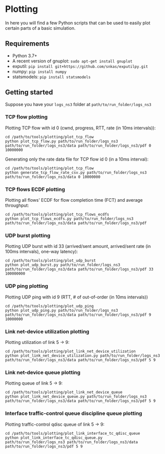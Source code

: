 # Plotting

In here you will find a few Python scripts that can be used to easily plot certain parts of a basic simulation.

## Requirements

 * Python 3.7+
 * A recent version of gnuplot: `sudo apt-get install gnuplot`
 * exputil: `pip install git+https://github.com/snkas/exputilpy.git`
 * numpy: `pip install numpy`
 * statsmodels: `pip install statsmodels`

## Getting started

Suppose you have your `logs_ns3` folder at `path/to/run_folder/logs_ns3`

### TCP flow plotting

Plotting TCP flow with id 0 (cwnd, progress, RTT, rate (in 10ms intervals)):

```
cd /path/to/tools/plotting/plot_tcp_flow
python plot_tcp_flow.py path/to/run_folder/logs_ns3 path/to/run_folder/logs_ns3/data path/to/run_folder/logs_ns3/pdf 0 10000000
```

Generating only the rate data file for TCP flow id 0 (in a 10ms interval):

```
cd /path/to/tools/plotting/plot_tcp_flow
python generate_tcp_flow_rate_csv.py path/to/run_folder/logs_ns3 path/to/run_folder/logs_ns3/data 0 10000000
```

### TCP flows ECDF plotting

Plotting all flows' ECDF for flow completion time (FCT) and average throughput:
```
cd /path/to/tools/plotting/plot_tcp_flows_ecdfs
python plot_tcp_flows_ecdfs.py path/to/run_folder/logs_ns3 path/to/run_folder/logs_ns3/data path/to/run_folder/logs_ns3/pdf
```

### UDP burst plotting

Plotting UDP burst with id 33 (arrived/sent amount, arrived/sent rate (in 100ms intervals), one-way latency):
```
cd /path/to/tools/plotting/plot_udp_burst
python plot_udp_burst.py path/to/run_folder/logs_ns3 path/to/run_folder/logs_ns3/data path/to/run_folder/logs_ns3/pdf 33 100000000
```

### UDP ping plotting

Plotting UDP ping with id 9 (RTT, # of out-of-order (in 10ms intervals))

```
cd /path/to/tools/plotting/plot_udp_ping
python plot_udp_ping.py path/to/run_folder/logs_ns3 path/to/run_folder/logs_ns3/data path/to/run_folder/logs_ns3/pdf 9 10000000
```

### Link net-device utilization plotting

Plotting utilization of link 5 -> 9:
```
cd /path/to/tools/plotting/plot_link_net_device_utilization
python plot_link_net_device_utilization.py path/to/run_folder/logs_ns3 path/to/run_folder/logs_ns3/data path/to/run_folder/logs_ns3/pdf 5 9
```

### Link net-device queue plotting

Plotting queue of link 5 -> 9:
```
cd /path/to/tools/plotting/plot_link_net_device_queue
python plot_link_net_device_queue.py path/to/run_folder/logs_ns3 path/to/run_folder/logs_ns3/data path/to/run_folder/logs_ns3/pdf 5 9
```

### Interface traffic-control queue discipline queue plotting

Plotting traffic-control qdisc queue of link 5 -> 9:
```
cd /path/to/tools/plotting/plot_link_interface_tc_qdisc_queue
python plot_link_interface_tc_qdisc_queue.py path/to/run_folder/logs_ns3 path/to/run_folder/logs_ns3/data path/to/run_folder/logs_ns3/pdf 5 9
```
